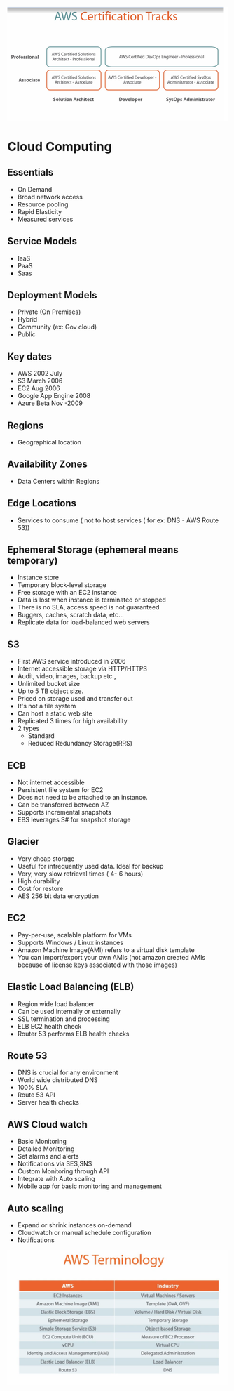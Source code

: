 ![Certification Tracks](https://github.com/sairamaj/awssolutionarchitectexam/blob/master/images/certificationtracks.png)

# Cloud Computing
## Essentials
* On Demand
* Broad network access
* Resource pooling
* Rapid Elasticity 
* Measured services

## Service Models
* IaaS
* PaaS
* Saas

## Deployment Models
* Private (On Premises)
* Hybrid
* Community (ex: Gov cloud)
* Public    

## Key dates
* AWS 2002 July
* S3 March 2006
* EC2 Aug 2006
* Google App Engine 2008
* Azure Beta Nov -2009

## Regions
* Geographical location
## Availability Zones
* Data Centers within Regions
## Edge Locations
* Services to consume ( not to host services ( for ex: DNS - AWS Route 53))

## Ephemeral Storage (ephemeral means temporary)
* Instance store
* Temporary block-level storage
* Free storage with an EC2 instance
* Data is lost when instance is terminated or stopped
* There is no SLA, access speed is not guaranteed
* Buggers, caches, scratch data, etc...
* Replicate data for load-balanced web servers

## S3
* First AWS service introduced in 2006
* Internet accessible storage via HTTP/HTTPS
* Audit, video, images, backup etc.,
* Unlimited bucket size
* Up to 5 TB object size.
* Priced on storage used and transfer out
* It's not a file system
* Can host a static web site
* Replicated 3 times for high availability
* 2 types
  * Standard
  * Reduced Redundancy Storage(RRS) 

## ECB
* Not internet accessible
* Persistent file system for EC2
* Does not need to be attached to an instance.
* Can be transferred between AZ
* Supports incremental snapshots
* EBS leverages S# for snapshot storage

## Glacier
* Very cheap storage
* Useful for infrequently used data. Ideal for backup
* Very, very slow retrieval times ( 4- 6 hours)
* High durability
* Cost for restore
* AES 256 bit data encryption
 
## EC2
* Pay-per-use, scalable platform for VMs
* Supports Windows / Linux instances
* Amazon Machine Image(AMI) refers to a virtual disk template
* You can import/export your own AMIs (not amazon created AMIs because of license keys associated with those images)

## Elastic Load Balancing (ELB)
* Region wide load balancer
* Can be used internally or externally
* SSL termination and processing
* ELB EC2 health check
* Router 53 performs ELB health checks

## Route 53
* DNS is crucial for any environment
* World wide distributed DNS
* 100% SLA
* Route 53 API
* Server health checks

## AWS Cloud watch
* Basic Monitoring
* Detailed Monitoring
* Set alarms and alerts
* Notifications via SES,SNS
* Custom Monitoring through API
* Integrate with Auto scaling
* Mobile app for basic monitoring and management

## Auto scaling
* Expand or shrink instances on-demand
* Cloudwatch or manual schedule configuration
* Notifications

![AWS terminology](https://github.com/sairamaj/awssolutionarchitectexam/blob/master/images/awsterminology.png)
